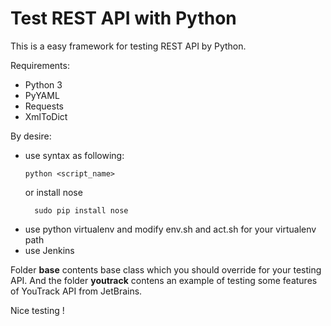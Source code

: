 # Test REST API with Python

This is a easy framework for testing REST API by Python.

Requirements:
- Python 3
- PyYAML
- Requests
- XmlToDict

By desire:
- use syntax as following:
    ```
    python <script_name>
    ```
  or install nose
  ```
    sudo pip install nose
  ```
- use python virtualenv and modify env.sh and act.sh for your virtualenv path
- use Jenkins

Folder **base** contents base class which you should override for your testing API. And the folder **youtrack** contens an example of testing some features of YouTrack API from JetBrains. 

Nice testing !
